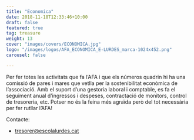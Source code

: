 ```yaml
---
title: "Economica"
date: 2018-11-18T12:33:46+10:00
draft: false
featured: true
tag: treasure
weight: 13
cover: "images/covers/ECONOMICA.jpg"
logo: "/images/logos/AFA_ECONOMICA_E-LURDES_marca-1024x452.png"
carousel: false

---
```


Per fer totes les activitats que fa l’AFA i que els números quadrin hi ha una comissió de pares i mares que vetlla per la sostenibilitat econòmica de l’associació. Amb el suport d’una gestoria laboral i comptable, es fa el seguiment anual d’ingressos i despeses, contractació de monitors, control de tresoreria, etc. Potser no és la feina més agraïda però del tot necessària per fer rutllar l’AFA!


Contacte: 
- [tresorer@escolalurdes.cat](mailto:tresorer@escolalurdes.cat)

